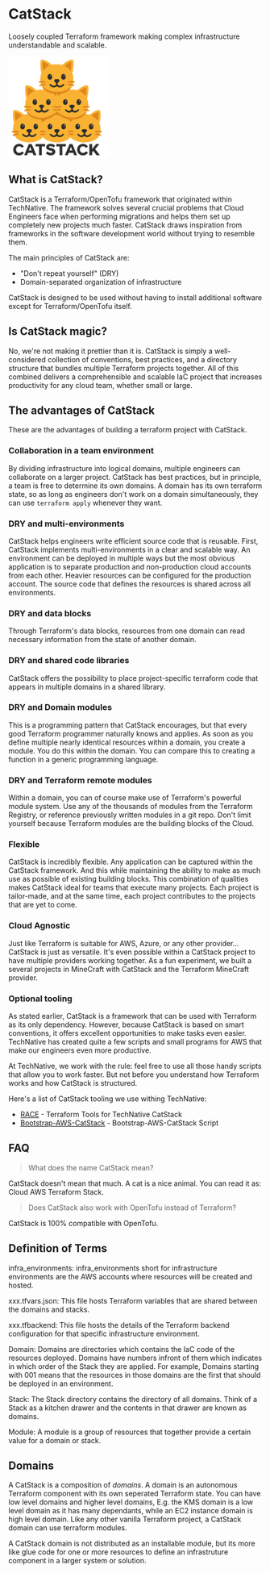 # CatStack

Loosely coupled Terraform framework making complex infrastructure
understandable and scalable.

<img src="catstacklogo.png" style="width:200px" />

## What is CatStack?

CatStack is a Terraform/OpenTofu framework that originated within TechNative. The
framework solves several crucial problems that Cloud Engineers face when
performing migrations and helps them set up completely new projects much faster.
CatStack draws inspiration from frameworks in the software development world
without trying to resemble them.

The main principles of CatStack are:

- "Don't repeat yourself" (DRY)
- Domain-separated organization of infrastructure

CatStack is designed to be used without having to install additional software
except for Terraform/OpenTofu itself.

## Is CatStack magic?

No, we're not making it prettier than it is. CatStack is simply a well-considered
collection of conventions, best practices, and a directory structure that
bundles multiple Terraform projects together. All of this combined delivers a
comprehensible and scalable IaC project that increases productivity for any cloud team,
whether small or large.

## The advantages of CatStack

These are the advantages of building a terraform project with CatStack.

### Collaboration in a team environment

By dividing infrastructure into logical domains, multiple engineers can
collaborate on a larger project. CatStack has best practices, but in principle,
a team is free to determine its own domains. A domain has its own
terraform state, so as long as engineers don't work on a domain simultaneously,
they can use `terraform apply` whenever they want.

### DRY and multi-environments

CatStack helps engineers write efficient source code that is reusable.
First, CatStack implements multi-environments in a clear and
scalable way. An environment can be deployed in multiple ways but
the most obvious application is to separate production and non-production
cloud accounts from each other. Heavier resources can be configured
for the production account. The source code that defines the resources
is shared across all environments.

### DRY and data blocks

Through Terraform's data blocks, resources from one domain can read necessary
information from the state of another domain.

### DRY and shared code libraries

CatStack offers the possibility to place project-specific terraform code that
appears in multiple domains in a shared library.

### DRY and Domain modules

This is a programming pattern that CatStack encourages, but that every good
Terraform programmer naturally knows and applies. As soon as you define
multiple nearly identical resources within a domain, you create a module. You do this
within the domain. You can compare this to creating a function in a
generic programming language.

### DRY and Terraform remote modules

Within a domain, you can of course make use of Terraform's powerful
module system. Use any of the thousands of modules from the
Terraform Registry, or reference previously written modules in a git repo.
Don't limit yourself because Terraform modules are the building blocks of the
Cloud.

### Flexible

CatStack is incredibly flexible. Any application can be captured within the
CatStack framework. And this while maintaining the ability to make as much use
as possible of existing building blocks. This combination of qualities
makes CatStack ideal for teams that execute many projects. Each project
is tailor-made, and at the same time, each project contributes to the projects that
are yet to come.

### Cloud Agnostic

Just like Terraform is suitable for AWS, Azure, or any other provider...
CatStack is just as versatile. It's even possible within a CatStack
project to have multiple providers working together. As a fun experiment,
we built a several projects in MineCraft with CatStack and the Terraform MineCraft
provider.

### Optional tooling

As stated earlier, CatStack is a framework that can be used with
Terraform as its only dependency. However, because CatStack is
based on smart conventions, it offers excellent opportunities to make tasks
even easier. TechNative has created quite a few scripts and small programs for AWS
that make our engineers even more productive.

At TechNative, we work with the rule: feel free to use all those handy scripts
that allow you to work faster. But not before you understand how Terraform
works and how CatStack is structured.

Here's a list of CatStack tooling we use withing TechNative:

- [RACE](https://github.com/wearetechnative/race) - Terraform Tools for TechNative CatStack 
- [Bootstrap-AWS-CatStack](https://github.com/wearetechnative/bootstrap-aws-catstack) - Bootstrap-AWS-CatStack Script

## FAQ

> What does the name CatStack mean?

CatStack doesn't mean that much. A cat is a nice animal. You can read it as:
Cloud AWS Terraform Stack.

> Does CatStack also work with OpenTofu instead of Terraform?

CatStack is 100% compatible with OpenTofu.

## Definition of Terms

infra_environments: infra_environments short for infrastructure environments
are the AWS accounts where resources will be created and hosted.

xxx.tfvars.json: This file hosts Terraform variables that are shared between
the domains and stacks.

xxx.tfbackend: This file hosts the details of the Terraform backend
configuration for that specific infrastructure environment.

Domain: Domains are directories which contains the IaC code of the resources
deployed. Domains have numbers infront of them which indicates in which order
of the Stack they are applied. For example, Domains starting with 001 means
that the resources in those domains are the first that should be deployed in an
environment.

Stack: The Stack directory contains the directory of all domains. Think of a
Stack as a kitchen drawer and the contents in that drawer are known as domains.

Module: A module is a group of resources that together provide a certain value
for a domain or stack.

## Domains

A CatStack is a composition of _domains_. A domain is an autonomous Terraform
component with its own seperated Terraform state. You can have low level
domains and higher level domains, E.g. the KMS domain is a low level domain as
it has many dependants, while an EC2 instance domain is high level domain. Like
any other vanilla Terraform project, a CatStack domain can use terraform
modules.

A CatStack domain is not distributed as an installable module, but its
more like glue code for one or more resources to define an infrastruture
component in a larger system or solution.
